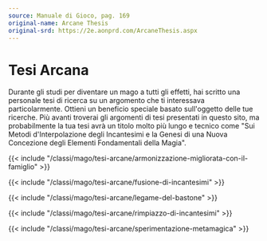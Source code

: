 ```yaml
---
source: Manuale di Gioco, pag. 169
original-name: Arcane Thesis
original-srd: https://2e.aonprd.com/ArcaneThesis.aspx
---
```


# Tesi Arcana

Durante gli studi per diventare un mago a tutti gli effetti, hai scritto una
personale tesi di ricerca su un argomento che ti interessava particolarmente.
Ottieni un beneficio speciale basato sull'oggetto delle tue ricerche. Più avanti
troverai gli argomenti di tesi presentati in questo sito, ma probabilmente la
tua tesi avrà un titolo molto più lungo e tecnico come "Sui Metodi
d'Interpolazione degli Incantesimi e la Genesi di una Nuova Concezione degli
Elementi Fondamentali della Magia".

{{< include "/classi/mago/tesi-arcane/armonizzazione-migliorata-con-il-famiglio" >}}

{{< include "/classi/mago/tesi-arcane/fusione-di-incantesimi" >}}

{{< include "/classi/mago/tesi-arcane/legame-del-bastone" >}}

{{< include "/classi/mago/tesi-arcane/rimpiazzo-di-incantesimi" >}}

{{< include "/classi/mago/tesi-arcane/sperimentazione-metamagica" >}}
